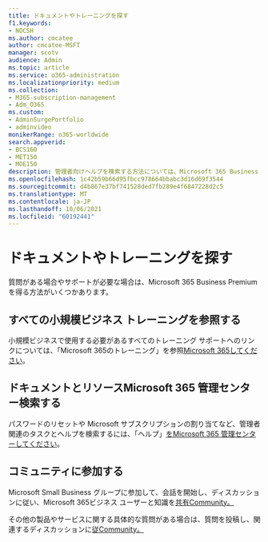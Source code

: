 ```yaml
---
title: ドキュメントやトレーニングを探す
f1.keywords:
- NOCSH
ms.author: cmcatee
author: cmcatee-MSFT
manager: scotv
audience: Admin
ms.topic: article
ms.service: o365-administration
ms.localizationpriority: medium
ms.collection:
- M365-subscription-management
- Adm_O365
ms.custom:
- AdminSurgePortfolio
- adminvideo
monikerRange: o365-worldwide
search.appverid:
- BCS160
- MET150
- MOE150
description: 管理者向けヘルプを検索する方法については、Microsoft 365 Business Premium。
ms.openlocfilehash: 1c42b59b66d95fbcc978664bbabc3d16d69f3544
ms.sourcegitcommit: d4b867e37bf741528ded7fb289e4f6847228d2c5
ms.translationtype: MT
ms.contentlocale: ja-JP
ms.lasthandoff: 10/06/2021
ms.locfileid: "60192441"
---
```

# <a name="find-docs-and-training"></a>ドキュメントやトレーニングを探す

質問がある場合やサポートが必要な場合は、Microsoft 365 Business Premiumを得る方法がいくつかあります。

## <a name="browse-all-small-business-training"></a>すべての小規模ビジネス トレーニングを参照する

小規模ビジネスで使用する必要があるすべてのトレーニング サポートへのリンクについては、「Microsoft 365のトレーニング」を参照[Microsoft 365してください](index.yml)。 

## <a name="search-for-microsoft-365-admin-center-docs-and-resources"></a>ドキュメントとリソースMicrosoft 365 管理センター検索する

パスワードのリセットや Microsoft サブスクリプションの割り当てなど、管理者関連のタスクとヘルプを検索するには、「ヘルプ」[をMicrosoft 365 管理センターしてください](../admin/index.yml)。

## <a name="join-the-community"></a>コミュニティに参加する

Microsoft Small Business グループに参加して、会話を開始し、ディスカッションに従い、Microsoft 365ビジネス ユーザーと知識を[共有Community。](https://smallbusiness.microsoft.com/)

その他の製品やサービスに関する具体的な質問がある場合は、質問を投稿し、関連するディスカッションに[従Community。](https://answers.microsoft.com)
